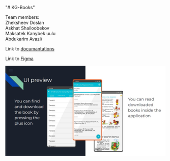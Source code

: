 "# KG-Books" 

Team members:\
    Zheksheev Doslan\
    Askhat Shailoobekov\
    Maksatek Kanybek uulu\
    Abdukarim Avazi\

Link to [documantations](https://docs.google.com/presentation/d/1AvF33mZm9hp6ClB4xbTbiq4anWIBmjWR-UGntv0bZtg/edit?usp=sharing)

Link to [Figma](https://www.figma.com/file/vIJwPRjENY3YJ4Ij7Mkl9v/%D0%A3%D1%87%D0%B5%D0%B1%D0%BD%D0%B8%D0%BA%D0%B8-%D0%9A%D1%8B%D1%80%D0%B3%D1%8B%D0%B7%D1%81%D1%82%D0%B0%D0%BD%D0%B0?node-id=0%3A1)

![UI Preview](https://github.com/KG-Books/KG-Books/blob/main/Screenshot.jpg)

